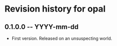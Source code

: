 # Revision history for opal

## 0.1.0.0 -- YYYY-mm-dd

* First version. Released on an unsuspecting world.
